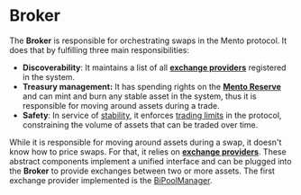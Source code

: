 # Broker

The **Broker** is responsible for orchestrating swaps in the Mento protocol. It does that by fulfilling three main responsibilities:&#x20;

* **Discoverability**: It maintains a list of all [**exchange providers**](exchange-providers.md) registered in the system.
* **Treasury management:** It has spending rights on the [**Mento Reserve**](../reserve.md) and can mint and burn any stable asset in the system, thus it is responsible for moving around assets during a trade.
* **Safety**: In service of [stability](../stability.md), it enforces [trading limits](trading-limits.md) in the protocol, constraining the volume of assets that can be traded over time.

While it is responsible for moving around assets during a swap, it doesn't know how to price swaps. For that, it relies on [**exchange providers**](exchange-providers.md). These abstract components implement a unified interface and can be plugged into the **Broker** to provide exchanges between two or more assets. The first exchange provider implemented is the [BiPoolManager](../../build-on-mento/smart-contracts/bipoolmanager.md). &#x20;
